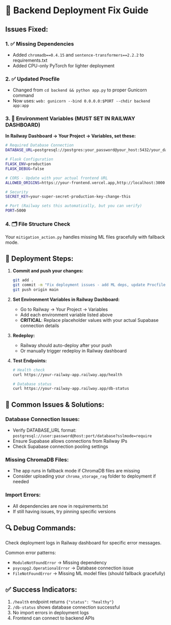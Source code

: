 # 🚀 Backend Deployment Fix Guide

## Issues Fixed:

### 1. ✅ Missing Dependencies
- Added `chromadb==0.4.15` and `sentence-transformers==2.2.2` to requirements.txt
- Added CPU-only PyTorch for lighter deployment

### 2. ✅ Updated Procfile  
- Changed from `cd backend && python app.py` to proper Gunicorn command
- Now uses: `web: gunicorn --bind 0.0.0.0:$PORT --chdir backend app:app`

### 3. 🔧 Environment Variables (MUST SET IN RAILWAY DASHBOARD)

**In Railway Dashboard → Your Project → Variables, set these:**

```bash
# Required Database Connection
DATABASE_URL=postgresql://postgres:your_password@your_host:5432/your_database?sslmode=require

# Flask Configuration
FLASK_ENV=production
FLASK_DEBUG=false

# CORS - Update with your actual frontend URL
ALLOWED_ORIGINS=https://your-frontend.vercel.app,http://localhost:3000

# Security
SECRET_KEY=your-super-secret-production-key-change-this

# Port (Railway sets this automatically, but you can verify)
PORT=5000
```

### 4. 🗂️ File Structure Check
Your `mitigation_action.py` handles missing ML files gracefully with fallback mode.

## 🔄 Deployment Steps:

1. **Commit and push your changes:**
   ```bash
   git add .
   git commit -m "Fix deployment issues - add ML deps, update Procfile"
   git push origin main
   ```

2. **Set Environment Variables in Railway Dashboard:**
   - Go to Railway → Your Project → Variables
   - Add each environment variable listed above
   - **CRITICAL**: Replace placeholder values with your actual Supabase connection details

3. **Redeploy:**
   - Railway should auto-deploy after your push
   - Or manually trigger redeploy in Railway dashboard

4. **Test Endpoints:**
   ```bash
   # Health check
   curl https://your-railway-app.railway.app/health
   
   # Database status
   curl https://your-railway-app.railway.app/db-status
   ```

## 🚨 Common Issues & Solutions:

### Database Connection Issues:
- Verify DATABASE_URL format: `postgresql://user:password@host:port/database?sslmode=require`
- Ensure Supabase allows connections from Railway IPs
- Check Supabase connection pooling settings

### Missing ChromaDB Files:
- The app runs in fallback mode if ChromaDB files are missing
- Consider uploading your `chroma_storage_rag` folder to deployment if needed

### Import Errors:
- All dependencies are now in requirements.txt
- If still having issues, try pinning specific versions

## 🔍 Debug Commands:

Check deployment logs in Railway dashboard for specific error messages.

Common error patterns:
- `ModuleNotFoundError` → Missing dependency
- `psycopg2.OperationalError` → Database connection issue  
- `FileNotFoundError` → Missing ML model files (should fallback gracefully)

## ✅ Success Indicators:

1. `/health` endpoint returns `{"status": "healthy"}`
2. `/db-status` shows database connection successful
3. No import errors in deployment logs
4. Frontend can connect to backend APIs
